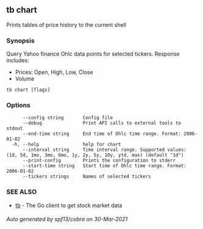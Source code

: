 ## tb chart

Prints tables of price history to the current shell

### Synopsis

Query Yahoo finance Ohlc data points for selected tickers.
Response includes:
* Prices: Open, High, Low, Close
* Volume


```
tb chart [flags]
```

### Options

```
      --config string       Config file
      --debug               Print API calls to external tools to stdout
      --end-time string     End time of Ohlc time range. Format: 2006-01-02
  -h, --help                help for chart
      --interval string     Time interval range. Supported values: (1d, 5d, 1mo, 3mo, 6mo, 1y, 2y, 5y, 10y, ytd, max) (default "1d")
      --print-config        Prints the configuration to stderr
      --start-time string   Start time of Ohlc time range. Format: 2006-01-02
      --tickers strings     Names of selected tickers
```

### SEE ALSO

* [tb](tb.md)	 - The Go client to get stock market data

###### Auto generated by spf13/cobra on 30-Mar-2021
